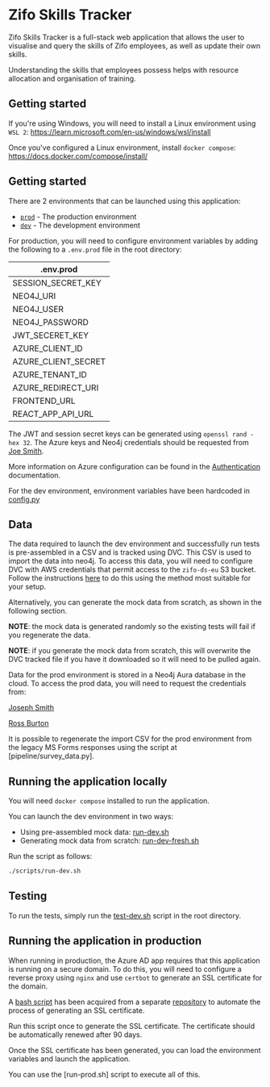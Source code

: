 # Zifo Skills Tracker

Zifo Skills Tracker is a full-stack web application that allows the user to visualise and query the skills of Zifo employees, as well as update their own skills.

Understanding the skills that employees possess helps with resource allocation and organisation of training.

## Getting started

If you're using Windows, you will need to install a Linux environment using `WSL 2`: https://learn.microsoft.com/en-us/windows/wsl/install

Once you've configured a Linux environment, install `docker compose`: https://docs.docker.com/compose/install/

## Getting started

There are 2 environments that can be launched using this application:

- [`prod`](./docker/docker-compose.prod.yml) - The production environment
- [`dev`](./docker/docker-compose.dev.yml) - The development environment

For production, you will need to configure environment variables by adding the following to a `.env.prod` file in the root directory:

| .env.prod           |
| ------------------- |
| SESSION_SECRET_KEY  |
| NEO4J_URI           |
| NEO4J_USER          |
| NEO4J_PASSWORD      |
| JWT_SECERET_KEY     |
| AZURE_CLIENT_ID     |
| AZURE_CLIENT_SECRET |
| AZURE_TENANT_ID     |
| AZURE_REDIRECT_URI  |
| FRONTEND_URL        |
| REACT_APP_API_URL   |

The JWT and session secret keys can be generated using `openssl rand -hex 32`.
The Azure keys and Neo4j credentials should be requested from [Joe Smith](mailto:joe.smith@zifornd.com).

More information on Azure configuration can be found in the [Authentication](docs/Authentication.md) documentation.

For the dev environment, environment variables have been hardcoded in [config.py](./app/config.py)

## Data

The data required to launch the dev environment and successfully run tests is pre-assembled in a CSV and is tracked using DVC. This CSV is used to import the data into neo4j.
To access this data, you will need to configure DVC with AWS credentials that permit access to the `zifo-ds-eu` S3 bucket. Follow the instructions [here](https://dvc.org/doc/user-guide/data-management/remote-storage/amazon-s3) to do this using the method most suitable for your setup.

Alternatively, you can generate the mock data from scratch, as shown in the following section.

**NOTE**: the mock data is generated randomly so the existing tests will fail if you regenerate the data.

**NOTE**: if you generate the mock data from scratch, this will overwrite the DVC tracked file if you have it downloaded so it will need to be pulled again.

Data for the prod environment is stored in a Neo4j Aura database in the cloud. To access the prod data, you will need to request the credentials from:

[Joseph Smith](mailto:joe.smith@zifornd.com)

[Ross Burton](mailto:ross.burton@zifornd.com)

It is possible to regenerate the import CSV for the prod environment from the legacy MS Forms responses using the script at [pipeline/survey_data.py].

## Running the application locally

You will need `docker compose` installed to run the application.

You can launch the dev environment in two ways:

- Using pre-assembled mock data: [run-dev.sh](./scripts/run-dev.sh)
- Generating mock data from scratch: [run-dev-fresh.sh](./scripts/test-dev.sh)

Run the script as follows:

```bash
./scripts/run-dev.sh
```

## Testing

To run the tests, simply run the [test-dev.sh](./test_docker.sh) script in the root directory.

## Running the application in production

When running in production, the Azure AD app requires that this application is running on a secure domain.
To do this, you will need to configure a reverse proxy using `nginx` and use `certbot` to generate an SSL certificate for the domain.

A [bash script](./scripts/init-letsencrypt.sh) has been acquired from a separate [repository](https://github.com/wmnnd/nginx-certbot) to automate the process of generating an SSL certificate.

Run this script once to generate the SSL certificate. The certificate should be automatically renewed after 90 days.

Once the SSL certificate has been generated, you can load the environment variables and launch the application.

You can use the [run-prod.sh] script to execute all of this.
